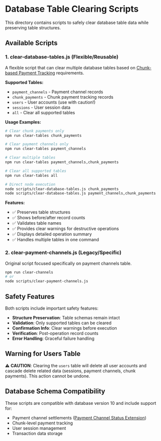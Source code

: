 # Database Table Clearing Scripts

This directory contains scripts to safely clear database table data while preserving table structures.

## Available Scripts

### 1. clear-database-tables.js (Flexible/Reusable)

A flexible script that can clear multiple database tables based on [Chunk-based Payment Tracking](memory://e0cf1bd6-bebf-4288-b8aa-ffe1e9b1c74c) requirements.

**Supported Tables:**
- `payment_channels` - Payment channel records
- `chunk_payments` - Chunk payment tracking records  
- `users` - User accounts (use with caution!)
- `sessions` - User session data
- `all` - Clear all supported tables

**Usage Examples:**

```bash
# Clear chunk payments only
npm run clear-tables chunk_payments

# Clear payment channels only  
npm run clear-tables payment_channels

# Clear multiple tables
npm run clear-tables payment_channels,chunk_payments

# Clear all supported tables
npm run clear-tables all

# Direct node execution
node scripts/clear-database-tables.js chunk_payments
node scripts/clear-database-tables.js payment_channels,chunk_payments
```

**Features:**
- ✅ Preserves table structures
- ✅ Shows before/after record counts
- ✅ Validates table names
- ✅ Provides clear warnings for destructive operations
- ✅ Displays detailed operation summary
- ✅ Handles multiple tables in one command

### 2. clear-payment-channels.js (Legacy/Specific)

Original script focused specifically on payment channels table.

```bash
npm run clear-channels
# or
node scripts/clear-payment-channels.js
```

## Safety Features

Both scripts include important safety features:

- **Structure Preservation**: Table schemas remain intact
- **Validation**: Only supported tables can be cleared
- **Confirmation Info**: Clear warnings before execution
- **Verification**: Post-operation record counts
- **Error Handling**: Graceful failure handling

## Warning for Users Table

⚠️ **CAUTION**: Clearing the `users` table will delete all user accounts and cascade delete related data (sessions, payment channels, chunk payments). This action cannot be undone.

## Database Schema Compatibility

These scripts are compatible with database version 10 and include support for:
- Payment channel settlements ([Payment Channel Status Extension](memory://b322f24a-4382-46ad-a522-8ea8ca4df040))
- Chunk-level payment tracking
- User session management
- Transaction data storage